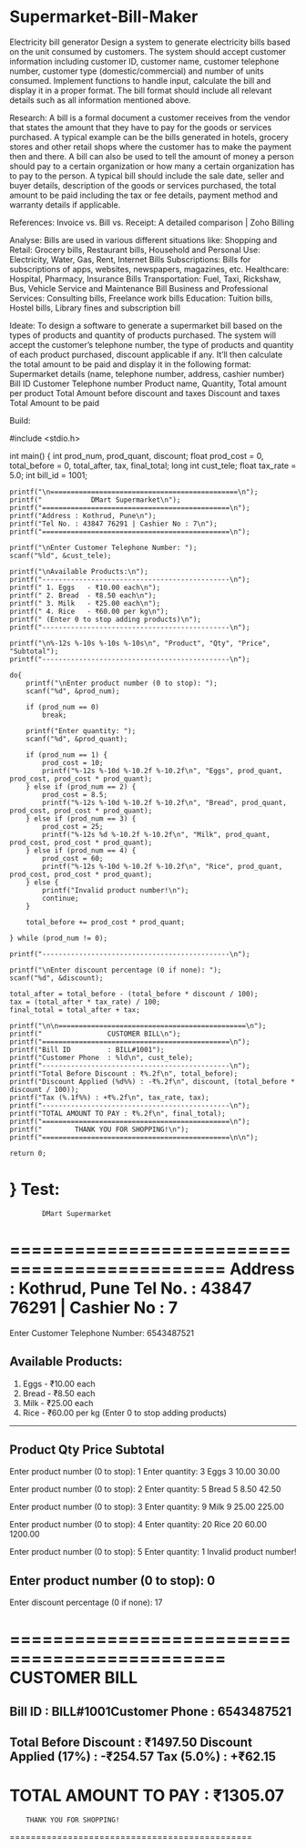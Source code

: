 # Supermarket-Bill-Maker

Electricity bill generator
Design a system to generate electricity bills based on the unit consumed by customers. The system should accept customer information including customer ID, customer name, customer telephone number, customer type (domestic/commercial) and number of units consumed. Implement functions to handle input, calculate the bill and display it in a proper format. The bill format should include all relevant details such as all information mentioned above. 

Research:
A bill is a formal document a customer receives from the vendor that states the amount that they have to pay for the goods or services purchased. A typical example can be the bills generated in hotels, grocery stores and other retail shops where the customer has to make the payment then and there. A bill can also be used to tell the amount of money a person should pay to a certain organization or how many a certain organization has to pay to the person.
A typical bill should include the sale date, seller and buyer details, description of the goods or services purchased, the total amount to be paid including the tax or fee details, payment method and warranty details if applicable.
 
References: 
Invoice vs. Bill vs. Receipt: A detailed comparison | Zoho Billing

Analyse:
Bills are used in various different situations like:
Shopping and Retail: Grocery bills, Restaurant bills, 
Household and Personal Use: Electricity, Water, Gas, Rent, Internet Bills
Subscriptions: Bills for subscriptions of apps, websites, newspapers, magazines, etc.
Healthcare: Hospital, Pharmacy, Insurance Bills
Transportation: Fuel, Taxi, Rickshaw, Bus, Vehicle Service and Maintenance Bill
Business and Professional Services: Consulting bills, Freelance work bills
Education: Tuition bills, Hostel bills, Library fines and subscription bill 

Ideate:
To design a software to generate a supermarket bill based on the types of products and quantity of products purchased. The system will accept the customer’s telephone number, the type of products and quantity of each product purchased, discount applicable if any. It’ll then calculate the total amount to be paid and display it in the following format: 
Supermarket details (name, telephone number, address, cashier number)
Bill ID
Customer Telephone number
Product name, Quantity, Total amount per product
Total Amount before discount and taxes
Discount and taxes
Total Amount to be paid

Build:

#include <stdio.h>

int main() {
	int prod_num, prod_quant, discount;
	float prod_cost = 0, total_before = 0, total_after, tax, final_total;
	long int cust_tele;
	float tax_rate = 5.0;
	int bill_id = 1001;

	printf("\n==============================================\n");
	printf("         	DMart Supermarket\n");
	printf("==============================================\n");
	printf("Address : Kothrud, Pune\n");
	printf("Tel No. : 43847 76291 | Cashier No : 7\n");
	printf("==============================================\n");

	printf("\nEnter Customer Telephone Number: ");
	scanf("%ld", &cust_tele);

	printf("\nAvailable Products:\n");
	printf("----------------------------------------------\n");
	printf(" 1. Eggs   - ₹10.00 each\n");
	printf(" 2. Bread  - ₹8.50 each\n");
	printf(" 3. Milk   - ₹25.00 each\n");
	printf(" 4. Rice   - ₹60.00 per kg\n");
	printf(" (Enter 0 to stop adding products)\n");
	printf("----------------------------------------------\n");

	printf("\n%-12s %-10s %-10s %-10s\n", "Product", "Qty", "Price", "Subtotal");
	printf("----------------------------------------------\n");

	do{
    	printf("\nEnter product number (0 to stop): ");
    	scanf("%d", &prod_num);

    	if (prod_num == 0)
        	break;

    	printf("Enter quantity: ");
    	scanf("%d", &prod_quant);

    	if (prod_num == 1) {
        	prod_cost = 10;
        	printf("%-12s %-10d %-10.2f %-10.2f\n", "Eggs", prod_quant, prod_cost, prod_cost * prod_quant);
    	} else if (prod_num == 2) {
        	prod_cost = 8.5;
        	printf("%-12s %-10d %-10.2f %-10.2f\n", "Bread", prod_quant, prod_cost, prod_cost * prod_quant);
    	} else if (prod_num == 3) {
        	prod_cost = 25;
        	printf("%-12s %d %-10.2f %-10.2f\n", "Milk", prod_quant, prod_cost, prod_cost * prod_quant);
    	} else if (prod_num == 4) {
        	prod_cost = 60;
        	printf("%-12s %-10d %-10.2f %-10.2f\n", "Rice", prod_quant, prod_cost, prod_cost * prod_quant);
    	} else {
        	printf("Invalid product number!\n");
        	continue;
    	}

    	total_before += prod_cost * prod_quant;

	} while (prod_num != 0);

	printf("----------------------------------------------\n");

	printf("\nEnter discount percentage (0 if none): ");
	scanf("%d", &discount);

	total_after = total_before - (total_before * discount / 100);
	tax = (total_after * tax_rate) / 100;
	final_total = total_after + tax;

	printf("\n\n==============================================\n");
	printf("             	CUSTOMER BILL\n");
	printf("==============================================\n");
	printf("Bill ID     	: BILL#1001");
	printf("Customer Phone  : %ld\n", cust_tele);
	printf("----------------------------------------------\n");
	printf("Total Before Discount : ₹%.2f\n", total_before);
	printf("Discount Applied (%d%%) : -₹%.2f\n", discount, (total_before * discount / 100));
	printf("Tax (%.1f%%) : +₹%.2f\n", tax_rate, tax);
	printf("----------------------------------------------\n");
	printf("TOTAL AMOUNT TO PAY : ₹%.2f\n", final_total);
	printf("==============================================\n");
	printf("      	THANK YOU FOR SHOPPING!\n");
	printf("==============================================\n\n");

	return 0;
}
Test:
==============================================
         	DMart Supermarket
==============================================
Address : Kothrud, Pune
Tel No. : 43847 76291 | Cashier No : 7
==============================================

Enter Customer Telephone Number: 6543487521

Available Products:
----------------------------------------------
 1. Eggs   - ₹10.00 each
 2. Bread  - ₹8.50 each
 3. Milk   - ₹25.00 each
 4. Rice   - ₹60.00 per kg
 (Enter 0 to stop adding products)
----------------------------------------------

Product  	Qty    	Price  	Subtotal  
----------------------------------------------

Enter product number (0 to stop): 1
Enter quantity: 3
Eggs     	3      	10.00  	30.00	 

Enter product number (0 to stop): 2
Enter quantity: 5
Bread    	5      	8.50   	42.50	 

Enter product number (0 to stop): 3
Enter quantity: 9
Milk     	9        25.00  	225.00    

Enter product number (0 to stop): 4
Enter quantity: 20
Rice     	20     	60.00  	1200.00   

Enter product number (0 to stop): 5
Enter quantity: 1
Invalid product number!

Enter product number (0 to stop): 0
----------------------------------------------

Enter discount percentage (0 if none): 17


==============================================
             	CUSTOMER BILL
==============================================
Bill ID     	: BILL#1001Customer Phone  : 6543487521
----------------------------------------------
Total Before Discount : ₹1497.50
Discount Applied (17%) : -₹254.57
Tax (5.0%) : +₹62.15
----------------------------------------------
TOTAL AMOUNT TO PAY : ₹1305.07
==============================================
      	THANK YOU FOR SHOPPING!
==============================================
